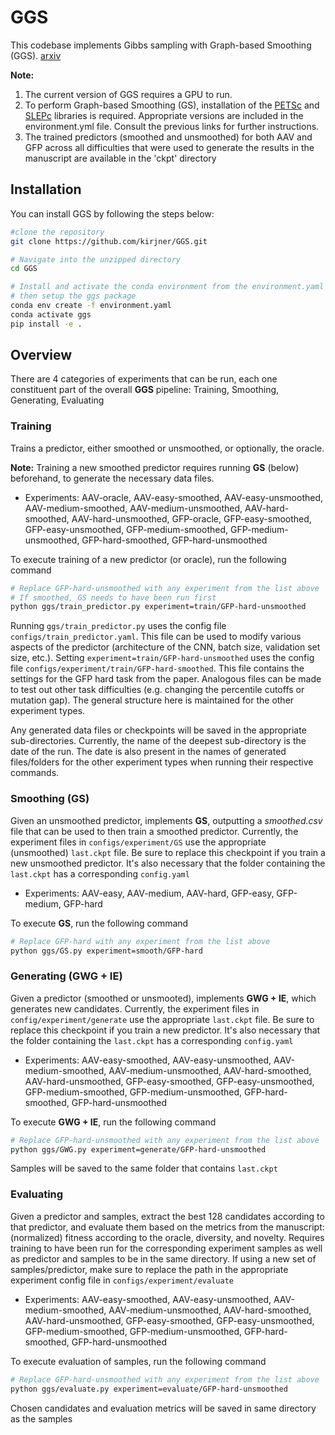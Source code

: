 # GGS
This codebase implements Gibbs sampling with Graph-based Smoothing (GGS). [arxiv](https://arxiv.org/abs/2307.00494)

**Note:**
1. The current version of GGS requires a GPU to run.
2. To perform Graph-based Smoothing (GS), installation of the [PETSc](https://petsc.org/) and [SLEPc](https://slepc.upv.es/) libraries is required. Appropriate versions are included in the environment.yml file. Consult the previous links for further instructions.
3. The trained predictors (smoothed and unsmoothed) for both AAV and GFP across all difficulties that were used to generate the results in the manuscript are available in the 'ckpt' directory

## Installation

You can install GGS by following the steps below:

```bash
#clone the repository
git clone https://github.com/kirjner/GGS.git

# Navigate into the unzipped directory
cd GGS 

# Install and activate the conda environment from the environment.yaml file 
# then setup the ggs package
conda env create -f environment.yaml
conda activate ggs
pip install -e .
```

## Overview

There are 4 categories of experiments that can be run, each one constituent part of the overall **GGS** pipeline:
Training, Smoothing, Generating, Evaluating

### Training
Trains a predictor, either smoothed or unsmoothed, or optionally, the oracle.

**Note:** Training a new smoothed predictor requires running **GS** (below) beforehand, to generate the necessary data files. 
- Experiments: AAV-oracle, AAV-easy-smoothed, AAV-easy-unsmoothed, AAV-medium-smoothed, AAV-medium-unsmoothed, AAV-hard-smoothed, AAV-hard-unsmoothed, GFP-oracle, GFP-easy-smoothed, GFP-easy-unsmoothed, GFP-medium-smoothed, GFP-medium-unsmoothed, GFP-hard-smoothed, GFP-hard-unsmoothed

To execute training of a new predictor (or oracle), run the following command 
```bash
# Replace GFP-hard-unsmoothed with any experiment from the list above 
# If smoothed, GS needs to have been run first
python ggs/train_predictor.py experiment=train/GFP-hard-unsmoothed 
```

Running ```ggs/train_predictor.py``` uses the config file ```configs/train_predictor.yaml```. This file can be used to modify various aspects of the predictor (architecture of the CNN, batch size, validation set size, etc.). Setting ```experiment=train/GFP-hard-unsmoothed``` uses the config file ```configs/experiment/train/GFP-hard-smoothed```. This file contains the settings for the GFP hard task from the paper. Analogous files can be made to test out other task difficulties (e.g. changing the percentile cutoffs or mutation gap). The general structure here is maintained for the other experiment types. 

Any generated data files or checkpoints will be saved in the appropriate sub-directories. Currently, the name of the deepest sub-directory is the date of the run. The date is also present in the names of generated files/folders for the other experiment types when running their respective commands.

### Smoothing (**GS**)
Given an unsmoothed predictor, implements **GS**, outputting a _smoothed.csv_ file that can be used to then train a smoothed predictor. Currently, the experiment files in ```configs/experiment/GS``` use the appropriate (unsmoothed) ```last.ckpt``` file. Be sure to replace this checkpoint if you train a new unsmoothed predictor. It's also necessary that the folder containing the ```last.ckpt``` has a corresponding ```config.yaml```
- Experiments: AAV-easy, AAV-medium, AAV-hard, GFP-easy, GFP-medium, GFP-hard

To execute **GS**, run the following command
```bash
# Replace GFP-hard with any experiment from the list above 
python ggs/GS.py experiment=smooth/GFP-hard 
```

### Generating (**GWG + IE**)
Given a predictor (smoothed or unsmooted), implements **GWG + IE**, which generates new candidates. Currently, the experiment files in ```config/experiment/generate``` use the appropriate ```last.ckpt``` file. Be sure to replace this checkpoint if you train a new predictor. It's also necessary that the folder containing the ```last.ckpt``` has a corresponding ```config.yaml```
- Experiments: AAV-easy-smoothed, AAV-easy-unsmoothed, AAV-medium-smoothed, AAV-medium-unsmoothed, AAV-hard-smoothed, AAV-hard-unsmoothed, GFP-easy-smoothed, GFP-easy-unsmoothed, GFP-medium-smoothed, GFP-medium-unsmoothed, GFP-hard-smoothed, GFP-hard-unsmoothed

To execute **GWG + IE**, run the following command
```bash
# Replace GFP-hard-unsmoothed with any experiment from the list above 
python ggs/GWG.py experiment=generate/GFP-hard-unsmoothed 
```
Samples will be saved to the same folder that contains ```last.ckpt```

### Evaluating 
Given a predictor and samples, extract the best 128 candidates according to that predictor, and evaluate them based on the metrics from the manuscript: (normalized) fitness according to the oracle, diversity, and novelty. Requires training to have been run for the corresponding experiment samples as well as predictor and samples to be in the same directory. If using a new set of samples/predictor, make sure to replace the path in the appropriate experiment config file in ```configs/experiment/evaluate```
- Experiments: AAV-easy-smoothed, AAV-easy-unsmoothed, AAV-medium-smoothed, AAV-medium-unsmoothed, AAV-hard-smoothed, AAV-hard-unsmoothed, GFP-easy-smoothed, GFP-easy-unsmoothed, GFP-medium-smoothed, GFP-medium-unsmoothed, GFP-hard-smoothed, GFP-hard-unsmoothed

To execute evaluation of samples, run the following command
```bash
# Replace GFP-hard-unsmoothed with any experiment from the list above 
python ggs/evaluate.py experiment=evaluate/GFP-hard-unsmoothed 
```
Chosen candidates and evaluation metrics will be saved in same directory as the samples





